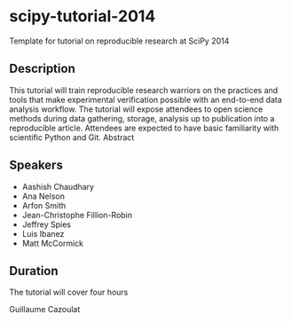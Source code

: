 scipy-tutorial-2014
===================

Template for tutorial on reproducible research at SciPy 2014


Description
-----------

This tutorial will train reproducible research warriors on the practices and tools that make experimental verification possible with an end-to-end data analysis workflow.  The tutorial will expose attendees to open science methods during data gathering, storage, analysis up to publication into a reproducible article.  Attendees are expected to have basic familiarity with scientific Python and Git. 
Abstract


Speakers
--------

* Aashish Chaudhary
* Ana Nelson
* Arfon Smith
* Jean-Christophe Fillion-Robin
* Jeffrey Spies
* Luis Ibanez
* Matt McCormick


Duration
--------

The tutorial will cover four hours


Guillaume Cazoulat
